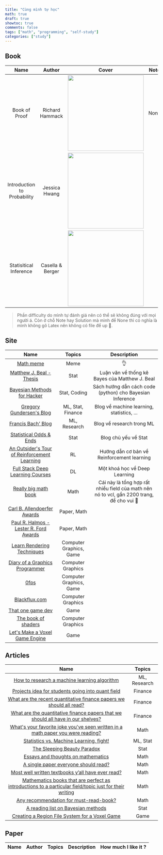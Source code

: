 ```yaml
---
title: "Cùng mình tự học"
math: true
draft: true
showtoc: true
comments: false
tags: ["math", "programming", "self-study"]
categories: ["study"]
---
```


<style>
r { color: Red }
o { color: Orange }
bl { color: Blue }
g { color: Green }
</style>

## Book

| Name   | Author   | Cover   | Note   | Solution   | Difficulty | Review |
| :---:  | :---:    | :---:   | :---:  | :---:      | :---:      | :---: |
| Book of Proof | Richard Hammack | <a href="https://www.people.vcu.edu/~rhammack/BookOfProof/Main.pdf" target="_blank" rel="noopener noreferrer"> <img src="https://m.media-amazon.com/images/I/41LZ6-3KfkL._AC_UF1000,1000_QL80_.jpg" width="250"> </a> | None | None | <g> Easy </g> | |
| Introduction to Probability | Jessica Hwang | <a href="https://www.amazon.com/Introduction-Probability-Chapman-Statistical-Science/dp/1138369918" target="_blank" rel="noopener noreferrer"> <img src="https://m.media-amazon.com/images/I/61H+mPDjKsL._SL1400_.jpg" width="250"> | | | <bl> Medium </l> | |
| Statisitical Inference | Casella & Berger | <a href="https://mybiostats.files.wordpress.com/2015/03/casella-berger.pdf" target="_blank" rel="noopener noreferrer"> <img src="https://m.media-amazon.com/images/I/41XPrJNhoIL.jpg" width="250"> | | | <o> Hard </o> | |

> Phần difficulty do mình tự đánh giá nên có thể sẽ không đúng với mọi người á. Còn ở chỗ Note hay Solution mà mình để None thì có nghĩa là mình không gõ Latex nên không có file để up 🥲.

## Site

| Name | Topics | Description |
| :---: | :---: | :---: |
| [Math meme](https://www.reddit.com/r/mathmemes/) | Meme | 👌 |
| [Matthew J. Beal - Thesis](https://cse.buffalo.edu/faculty/mbeal/thesis/) | Stat | Luận văn về thống kê Bayes của Matthew J. Beal |
| [Bayesian Methods for Hacker](https://dataorigami.net/Probabilistic-Programming-and-Bayesian-Methods-for-Hackers/) | Stat, Coding | Sách hướng dẫn cách code (python) cho Bayesian Inference |
| [Gregory Gundersen's Blog](https://gregorygundersen.com/blog/) | ML, Stat, Finance | Blog về machine learning, statistics, ... |
| [Francis Bach' Blog](https://francisbach.com/) | ML, Research | Blog về research trong ML |
| [Statistical Odds & Ends](https://statisticaloddsandends.wordpress.com/) | Stat | Blog chủ yếu về Stat |
| [An Outsider's Tour of Reinforcement Learning](http://www.argmin.net/2018/06/25/outsider-rl/) | RL | Hướng dẫn cơ bản về Reinforcement learning |
| [Full Stack Deep Learning Courses](https://fullstackdeeplearning.com/course/) | DL | Một khoá học về Deep Learning |
| [Really big math book](https://www.cis.upenn.edu/~jean/math-deep.pdf) | Math | Cái này là tổng hợp rất nhiều field của math nên nó to vcl, gần 2200 trang, để cho vui 🤣 |
| [Carl B. Allendoerfer Awards](https://www.maa.org/programs-and-communities/member-communities/maa-awards/writing-awards/carl-b-allendoerfer-awards) | Paper, Math | |
| [Paul R. Halmos - Lester R. Ford Awards](https://www.maa.org/programs-and-communities/member-communities/maa-awards/writing-awards/paul-halmos-lester-ford-awards) | Paper, Math | |
| [Learn Rendering Techniques](https://rendering-techniques.learn-computer-graphics.com/index.html#) | Computer Graphics, Game | |
| [Diary of a Graphics Programmer](http://diaryofagraphicsprogrammer.blogspot.com/) | Computer Graphics |
| [0fps](https://0fps.net/) | Computer Graphics, Game | |
| [Blackflux.com](https://blackflux.wordpress.com/) | Computer Graphics | |
| [That one game dev](https://thatonegamedev.com/) | Game | |
| [The book of shaders](https://thebookofshaders.com/) | Computer Graphics | |
| [Let's Make a Voxel Game Engine](https://sites.google.com/site/letsmakeavoxelengine/home) | Game | |

## Articles

| Name | Topics |
| :---: | :---: |
| [How to research a machine learning algorithm](https://machinelearningmastery.com/how-to-research-a-machine-learning-algorithm/) | ML, Research |
| [Projects idea for students going into quant field](https://quantnet.com/threads/projects-idea-for-students-going-into-quant-field.53603/) | Finance |
| [What are the recent quantitative finance papers we should all read?](https://quant.stackexchange.com/questions/61153/what-are-the-recent-quantitative-finance-papers-we-should-all-read) | Finance |
| [What are the quantitative finance papers that we should all have in our shelves?](https://quant.stackexchange.com/questions/38886/what-are-the-quantitative-finance-papers-that-we-should-all-have-in-our-shelves?noredirect=1&lq=1) | Finance |
| [What's your favorite joke you've seen written in a math paper you were reading?](https://www.reddit.com/r/math/comments/w323if/whats_your_favorite_joke_youve_seen_written_in_a/) | Math |
| [Statistics vs. Machine Learning, fight!](http://brenocon.com/blog/2008/12/statistics-vs-machine-learning-fight/) | ML, Stat |
| [The Sleeping Beauty Paradox](https://stats.stackexchange.com/questions/41208/the-sleeping-beauty-paradox) | Stat |
| [Essays and thoughts on mathematics](https://mathoverflow.net/questions/220052/essays-and-thoughts-on-mathematics?noredirect=1&lq=1) | Math |
| [A single paper everyone should read?](https://mathoverflow.net/questions/2144/a-single-paper-everyone-should-read) | Math |
| [Most well written textbooks y’all have ever read?](https://www.reddit.com/r/math/comments/10if1sy/most_well_written_textbooks_yall_have_ever_read/) | Math |
| [Mathematics books that are perfect as introductions to a particular field/topic just for their writing](https://www.reddit.com/r/math/comments/ufywtz/mathematics_books_that_are_perfect_as/) | Math |
| [Any recommendation for must-read-book?](https://www.reddit.com/r/math/comments/baogk9/any_recommendation_for_mustreadbook/) | Math |
| [A reading list on Bayesian methods](https://cocosci.princeton.edu/tom/bayes.html) | Stat |
| [Creating a Region File System for a Voxel Game](https://www.reddit.com/r/gamedev/comments/1s63cn/creating_a_region_file_system_for_a_voxel_game/) | Game |

## Paper

| Name | Author | Topics | Description | How much I like it ? |
| :---: | :---:   | :---:  | :---: | :---: |